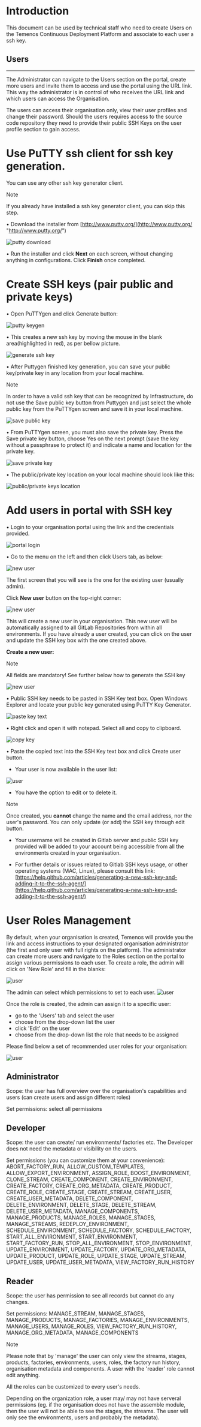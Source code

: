 
# Introduction #
This document can be used by technical staff who need to create Users on the Temenos Continuous Deployment Platform and associate to each user a ssh key. 

## **Users**

----------

The Administrator can navigate to the Users section on the portal, create more users and invite them to access and use the portal using the URL link. This way the administrator is in control of who receives the URL link and which users can access the Organisation.

The users can access their organisation only, view their user profiles and change their password. Should the users requires access to the source code repository they need to provide their public SSH Keys on the user profile section to gain access.


# Use PuTTY ssh client for ssh key generation. #

You can use any other ssh key generator client.

> [!Note]
> If you already have installed a ssh key generator client, you can skip this step.

•	Download the installer from [http://www.putty.org/](http://www.putty.org/ "http://www.putty.org/")

![putty download](./images/putty-download.png)

•	Run the installer and click **Next** on each screen, without changing anything in configurations. Click **Finish** once completed.

# Create SSH keys (pair public and private keys) #

•	Open PuTTYgen and click Generate button:

![putty keygen](./images/putty-keygen.png)

•	This creates a new ssh key by moving the mouse in the blank area(highlighted in red), as per bellow picture.

![generate ssh key](./images/putty-keygen-random.png)

•	After Puttygen finished key generation, you can save your public key/private key in any location from your local machine.

> [!Note]
> In order to have a valid ssh key that can be recognized by 
>  Infrastructure, do not use the Save public key button from Puttygen and just select the whole public key from the PuTTYgen screen and save it in your local machine.

![save public key](./images/putty-keygen-publickey.png)

•	From PuTTYgen screen, you must also save the private key. Press the Save private key button, choose Yes on the next prompt (save the key without a passphrase to protect it) and indicate a name and location for the private key.

![save private key](./images/putty-keygen-privatekey.png)

•	The public/private key location on your local machine should look like this:

![public/private keys location](./images/putty-keygen-keyslocation.png)

# Add users in portal with SSH key #

•	Login to your organisation portal using the link and the credentials provided.

![portal login](./images/user-login.png)

•	Go to the menu on the left and then click Users tab, as below:

![new user](./images/users-tab.png) 


The first screen that you will see is the one for the existing user (usually admin).

Click **New user** button on the top-right corner:

![new user](./images/user-new.png)

This will create a new user in your organisation. This new user will be automatically assigned to all GitLab Repositories from within all environments. If you have already a user created, you can click on the user and update the SSH key box with the one created above.

**Create a new user:**

> [!Note]
> All fields are mandatory!
> See further below how to generate the SSH key

![new user](./images/user-details.png)

•	Public SSH key needs to be pasted in SSH Key text box. Open Windows Explorer and locate your public key generated using PuTTY Key Generator. 

![paste key text](./images/putty-keygen-publicselect.png)

• Right click and open it with notepad. Select all and copy to clipboard.

![copy key](./images/copy-key.png)

•	Paste the copied text into the SSH Key text box and click Create user button.

- Your user is now available in the user list:

![user](./images/user-list.png)

- You have the option to edit or to delete it.

> [!Note]
> Once created, you **cannot** change the name and the email address, nor the user's password. You can only update (or add) the SSH key through edit button.



- Your username will be created in Gitlab server and public SSH key provided will be added to your account being accessible from all the environments created in your organisation.

- For further details or issues related to Gitlab SSH keys usage, or other operating systems (MAC, Linux), please consult this link:  [https://help.github.com/articles/generating-a-new-ssh-key-and-adding-it-to-the-ssh-agent/](https://help.github.com/articles/generating-a-new-ssh-key-and-adding-it-to-the-ssh-agent/)

# User Roles Management #

By default, when your organisation is created, Temenos will provide you the link and access instructions to your designated organisation administrator (the first and only user with full rights on the platform).
The administrator can create more users and navigate to the Roles section on the portal to assign various permissions to each user. To create a role, the admin will click on 'New Role' and fill in the blanks:

![user](./images/create-user-role.png)


The admin can select which permissions to set to each user.
![user](./images/create-user-role-permissions.png)


Once the role is created, the admin can assign it to a specific user:

- go to the 'Users' tab and select the user 
- choose from the drop-down list the user 
- click 'Edit' on the user
- choose from the drop-down list the role that needs to be assigned 

Please find below a set of recommended user roles for your organisation:

![user](./images/create-user-select-role.png)

## Administrator ##

Scope: the user has full overview over the organisation's capabilities and users (can create users and assign different roles)

Set permissions: select all permissions

## Developer ##

Scope: the user can create/ run environments/ factories etc. The Developer does not need the metadata or visibility on the users.

Set permissions (you can customize them at your convenience):  ABORT_FACTORY_RUN, ALLOW_CUSTOM_TEMPLATES, ALLOW_EXPORT_ENVIRONMENT, ASSIGN_ROLE, BOOST_ENVIRONMENT, CLONE_STREAM, CREATE_COMPONENT, CREATE_ENVIRONMENT, CREATE_FACTORY, CREATE_ORG_METADATA, CREATE_PRODUCT, CREATE_ROLE, CREATE_STAGE, CREATE_STREAM, CREATE_USER, CREATE_USER_METADATA, DELETE_COMPONENT, DELETE_ENVIRONMENT, DELETE_STAGE, DELETE_STREAM, DELETE_USER_METADATA, MANAGE_COMPONENTS, MANAGE_PRODUCTS, MANAGE_ROLES, MANAGE_STAGES, MANAGE_STREAMS, REDEPLOY_ENVIRONMENT, SCHEDULE_ENVIRONMENT, SCHEDULE_FACTORY, SCHEDULE_FACTORY, START_ALL_ENVIRONMENT, START_ENVIRONMENT, START_FACTORY_RUN, STOP_ALL_ENVIRONMENT, STOP_ENVIRONMENT, UPDATE_ENVIRONMENT, UPDATE_FACTORY, UPDATE_ORG_METADATA, UPDATE_PRODUCT, UPDATE_ROLE, UPDATE_STAGE, UPDATE_STREAM, UPDATE_USER, UPDATE_USER_METADATA, VIEW_FACTORY_RUN_HISTORY

## Reader ##

Scope: the user has permission to see all records but cannot do any changes.

Set permissions: MANAGE_STREAM, MANAGE_STAGES, MANAGE_PRODUCTS, MANAGE_FACTORIES, MANAGE_ENVIRONMENTS, MANAGE_USERS, MANAGE_ROLES, VIEW_FACTORY_RUN_HISTORY, MANAGE_ORG_METADATA, MANAGE_COMPONENTS

> [!Note]
Please note that by 'manage' the user can only view the streams, stages, products, factories, environments, users, roles, the factory run history, organisation metadata and components. A user with the 'reader' role cannot edit anything. 

All the roles can be customized to every user's needs.

Depending on the organization role, a user may/ may not have serveral permissions (eg. if the organisation does not have the assemble module, then the user will not be able to see the stages, the streams. The user will only see the environments, users and probably the metadata).


